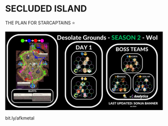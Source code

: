 # SECLUDED ISLAND
THE PLAN FOR STARCAPTAINS ⭐

![Alt text](afkj/battledrill/season2/desolate_grounds.png?raw=true)

bit.ly/afkmetal
